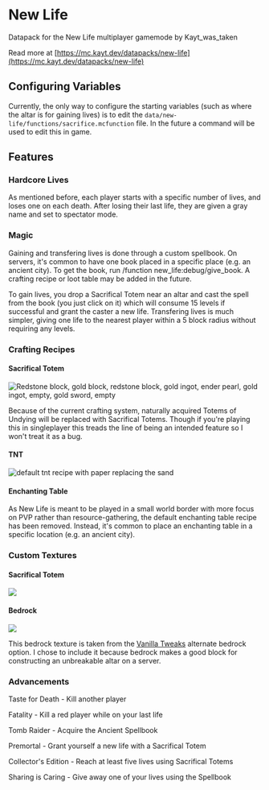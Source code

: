 # New Life
Datapack for the New Life multiplayer gamemode by Kayt_was_taken

Read more at [https://mc.kayt.dev/datapacks/new-life](https://mc.kayt.dev/datapacks/new-life)

## Configuring Variables
Currently, the only way to configure the starting variables (such as where the altar is for gaining lives) is to edit the `data/new-life/functions/sacrifice.mcfunction` file. In the future a command will be used to edit this in game.

## Features

### Hardcore Lives

As mentioned before, each player starts with a specific number of lives, and loses one on each death. After losing their last life, they are given a gray name and set to spectator mode.

### Magic

Gaining and transfering lives is done through a custom spellbook. On servers, it's common to have one book placed in a specific place (e.g. an ancient city). To get the book, run /function new_life:debug/give_book. A crafting recipe or loot table may be added in the future.

To gain lives, you drop a Sacrifical Totem near an altar and cast the spell from the book (you just click on it) which will consume 15 levels if successful and grant the caster a new life.
Transfering lives is much simpler, giving one life to the nearest player within a 5 block radius without requiring any levels.

### Crafting Recipes

#### Sacrifical Totem

![Redstone block, gold block, redstone block, gold ingot, ender pearl, gold ingot, empty, gold sword, empty](https://mc.kayt.dev/static/images/totem_crafting.png)

Because of the current crafting system, naturally acquired Totems of Undying will be replaced with Sacrifical Totems. Though if you're playing this in singleplayer this treads the line of being an intended feature so I won't treat it as a bug.

#### TNT

![default tnt recipe with paper replacing the sand](https://mc.kayt.dev/static/images/tnt_crafting.png)

#### Enchanting Table

As New Life is meant to be played in a small world border with more focus on PVP rather than resource-gathering, the default enchanting table recipe has been removed. Instead, it's common to place an enchanting table in a specific location (e.g. an ancient city).

### Custom Textures

#### Sacrifical Totem
![](https://mc.kayt.dev/static/images/sacrificial_totem.png)

#### Bedrock
![](https://mc.kayt.dev/static/images/bedrock.png)

This bedrock texture is taken from the [Vanilla Tweaks](https://vanillatweaks.net/picker/resource-packs/) alternate bedrock option. I chose to include it because bedrock makes a good block for constructing an unbreakable altar on a server.

### Advancements

Taste for Death - Kill another player

Fatality - Kill a red player while on your last life

Tomb Raider - Acquire the Ancient Spellbook

Premortal - Grant yourself a new life with a Sacrifical Totem

Collector's Edition - Reach at least five lives using Sacrifical Totems

Sharing is Caring - Give away one of your lives using the Spellbook